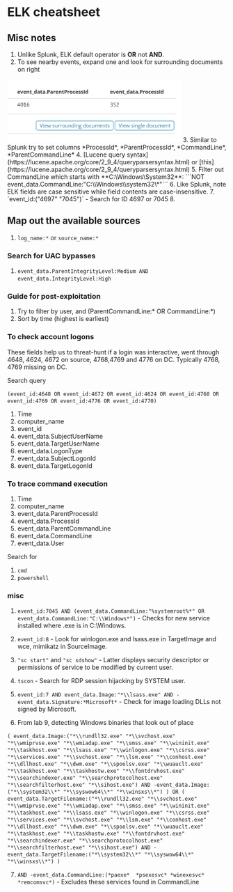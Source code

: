 # ELK cheatsheet

## Misc notes

1. Unlike Splunk, ELK default operator is **OR** not **AND**.
2. To see nearby events, expand one and look for surrounding documents on right
<img src="Pics\ELK_see_nearby_events.png" width=400>
3. Similar to Splunk try to set columns *ProcessId*, *ParentProcessId*, *CommandLine*, *ParentCommandLine*
4. [Lucene query syntax](https://lucene.apache.org/core/2_9_4/queryparsersyntax.html) or [this](https://lucene.apache.org/core/2_9_4/queryparsersyntax.html)
5. Filter out CommandLine which starts with **C:\Windows\System32**: 
```NOT event_data.CommandLine:"C:\\Windows\\system32\*"```
6. Like Splunk, note ELK fields are case sensitive while field contents are case-insensitive.
7. `event_id:("4697" "7045")` - Search for ID 4697 or 7045
8. 

## Map out the available sources

1. `log_name:*` or `source_name:*`

### Search for UAC bypasses

1. `event_data.ParentIntegrityLevel:Medium AND event_data.IntegrityLevel:High`

### Guide for post-exploitation

1. Try to filter by user, and (ParentCommandLine:* OR CommandLine:*)
2. Sort by time (highest is earliest)

### To check account logons

These fields help us to threat-hunt if a login was interactive, went through 4648, 4624, 4672 on source, 4768,4769 and 4776 on DC. Typically 4768, 4769 missing on DC.

Search query
```
(event_id:4648 OR event_id:4672 OR event_id:4624 OR event_id:4768 OR event_id:4769 OR event_id:4776 OR event_id:4770)
```

1. Time
2. computer_name
3. event_id
4. event_data.SubjectUserName
5. event_data.TargetUserName	
6. event_data.LogonType
7. event_data.SubjectLogonId
8. event_data.TargetLogonId

### To trace command execution

1. Time
2. computer_name
3. event_data.ParentProcessId
4. event_data.ProcessId
5. event_data.ParentCommandLine
6. event_data.CommandLine
7. event_data.User

Search for 

1. `cmd`
2. `powershell`

### misc

1. `event_id:7045 AND (event_data.CommandLine:"%systemroot%*" OR event_data.CommandLine:"C:\\Windows*")` - Checks for new service installed where .exe is in C:\Windows.

2. `event_id:8` - Look for winlogon.exe and lsass.exe in TargetImage and wce, mimikatz in SourceImage.

3. `"sc start"` and `"sc sdshow"` - Latter displays security descriptor or permissions of service to be modified by current user.

4. `tscon` - Search for RDP session hijacking by SYSTEM user.

5. `event_id:7 AND event_data.Image:"*\\lsass.exe" AND -event_data.Signature:*Microsoft*` - Check for image loading DLLs not signed by Microsoft.

6. From lab 9, detecting Windows binaries that look out of place
```
( event_data.Image:("*\\rundll32.exe" "*\\svchost.exe" "*\\wmiprvse.exe" "*\\wmiadap.exe" "*\\smss.exe" "*\\wininit.exe" "*\\taskhost.exe" "*\\lsass.exe" "*\\winlogon.exe" "*\\csrss.exe" "*\\services.exe" "*\\svchost.exe" "*\\lsm.exe" "*\\conhost.exe" "*\\dllhost.exe" "*\\dwm.exe" "*\\spoolsv.exe" "*\\wuauclt.exe" "*\\taskhost.exe" "*\\taskhostw.exe" "*\\fontdrvhost.exe" "*\\searchindexer.exe" "*\\searchprotocolhost.exe" "*\\searchfilterhost.exe" "*\\sihost.exe") AND -event_data.Image:("*\\system32\\*" "*\\syswow64\\*" "*\\winsxs\\*") ) OR ( event_data.TargetFilename:("*\\rundll32.exe" "*\\svchost.exe" "*\\wmiprvse.exe" "*\\wmiadap.exe" "*\\smss.exe" "*\\wininit.exe" "*\\taskhost.exe" "*\\lsass.exe" "*\\winlogon.exe" "*\\csrss.exe" "*\\services.exe" "*\\svchost.exe" "*\\lsm.exe" "*\\conhost.exe" "*\\dllhost.exe" "*\\dwm.exe" "*\\spoolsv.exe" "*\\wuauclt.exe" "*\\taskhost.exe" "*\\taskhostw.exe" "*\\fontdrvhost.exe" "*\\searchindexer.exe" "*\\searchprotocolhost.exe" "*\\searchfilterhost.exe" "*\\sihost.exe") AND -event_data.TargetFilename:("*\\system32\\*" "*\\syswow64\\*" "*\\winsxs\\*") )
```

7. `AND -event_data.CommandLine:(*paexe*  *psexesvc* *winexesvc* *remcomsvc*)` - Excludes these services found in CommandLine
